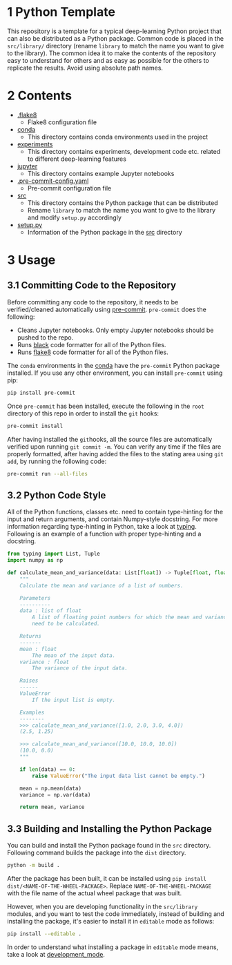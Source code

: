 # 1 Python Template

This repository is a template for a typical deep-learning Python project that can also be distributed as a Python package. Common code is placed in the `src/library/` directory (rename `library` to match the name you want to give to the library). The common idea it to make the contents of the repository easy to understand for others and as easy as possible for the others to replicate the results. Avoid using absolute path names.

# 2 Contents

* [.flake8](./.flake8)
  * Flake8 configuration file
* [conda](./conda/README.md)
  * This directory contains conda environments used in the project
* [experiments](./experiments/README.md)
  * This directory contains experiments, development code etc. related to different deep-learning features
* [jupyter](./jupyter/README.md)
  * This directory contains example Jupyter notebooks
* [.pre-commit-config.yaml](./.pre-commit-config.yaml)
  * Pre-commit configuration file
* [src](./src/)
  * This directory contains the Python package that can be distributed
  * Rename `library` to match the name you want to give to the library and modify `setup.py` accordingly
* [setup.py](./setup.py)
  * Information of the Python package in the [src](./src/) directory

# 3 Usage

## 3.1 Committing Code to the Repository

Before committing any code to the repository, it needs to be verified/cleaned automatically using [pre-commit](https://pre-commit.com/).
`pre-commit` does the following:

* Cleans Jupyter notebooks. Only empty Jupyter notebooks should be pushed to the repo.
* Runs [black](https://github.com/psf/black) code formatter for all of the Python files.
* Runs [flake8](https://flake8.pycqa.org/en/latest/) code formatter for all of the Python files.

The `conda` environments in the [conda](./conda/README.md) have the `pre-commit` Python package installed. If you use any other
environment, you can install `pre-commit` using pip:

```bash
pip install pre-commit
```

Once `pre-commit` has been installed, execute the following in the `root` directory of this repo in order to install the `git` hooks:

```bash
pre-commit install
```

After having installed the `git`hooks, all the source files are automatically verified upon running `git commit -m`. You can verify
any time if the files are properly formatted, after having added the files to the stating area using `git add`, by running the following code:

```bash
pre-commit run --all-files
```

## 3.2 Python Code Style

All of the Python functions, classes etc. need to contain type-hinting for the input and return arguments, and contain Numpy-style docstring.
For more information regarding type-hinting in Python, take a look at [typing](https://docs.python.org/3/library/typing.html).
Following is an example of a function with proper type-hinting and a docstring.

```python
from typing import List, Tuple
import numpy as np

def calculate_mean_and_variance(data: List[float]) -> Tuple[float, float]:
    """
    Calculate the mean and variance of a list of numbers.

    Parameters
    ----------
    data : list of float
        A list of floating point numbers for which the mean and variance
        need to be calculated.

    Returns
    -------
    mean : float
        The mean of the input data.
    variance : float
        The variance of the input data.

    Raises
    ------
    ValueError
        If the input list is empty.

    Examples
    --------
    >>> calculate_mean_and_variance([1.0, 2.0, 3.0, 4.0])
    (2.5, 1.25)

    >>> calculate_mean_and_variance([10.0, 10.0, 10.0])
    (10.0, 0.0)
    """

    if len(data) == 0:
        raise ValueError("The input data list cannot be empty.")

    mean = np.mean(data)
    variance = np.var(data)

    return mean, variance
```

## 3.3 Building and Installing the Python Package

You can build and install the Python package found in the `src` directory. Following command builds the package into the `dist` directory.

```bash
python -m build .
```

After the package has been built, it can be installed using `pip install dist/<NAME-OF-THE-WHEEL-PACKAGE>`. Replace `NAME-OF-THE-WHEEL-PACKAGE` with the file name
of the actual wheel package that was built.

However, when you are developing functionality in the `src/library` modules, and you want to test the code immediately, instead of building and installing the package,
it's easier to install it in `editable` mode as follows:

```bash
pip install --editable .
```

In order to understand what installing a package in  `editable` mode means, take a look at [development_mode](https://setuptools.pypa.io/en/latest/userguide/development_mode.html).

